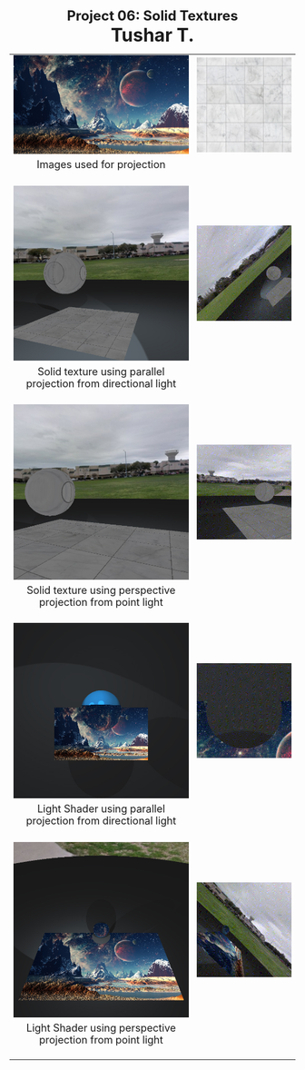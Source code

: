 <center>
<table border=0 cellspacing=5 cellpadding=5 width=90%>

<tr>
<b><font size=5>Project 06: Solid Textures <br></font>
<b><font size=6>Tushar T.<br></font>
</tr> 

<tr align=center>
<td>
<img src=tex1.jpg width=600><br>
</td>
<td>
<img src=tex2.jpg width=400><br>
</td>
</tr>

<tr>
<td align=center>
<font size=4>
Images used for projection<br><br>
</td>
</tr>

<tr align=center>
<td>
<img src=solidpar.jpg width=600><br>
</td>
<td>
<img src=solidpar.gif width=400><br>
</td>

</tr>
<td align=center>
<font size=4>
Solid texture using parallel projection from directional light<br><br>
</td>
</tr>

<tr align=center>
<td>
<img src=solidpersp.jpg width=600><br>
</td>
<td>
<img src=solidpersp.gif width=400><br>
</td>
</tr>

</tr>
<td align=center>
<font size=4>
Solid texture using perspective projection from point light<br><br>
</td>
</tr>

<tr align=center>
<td>
<img src=lightpar.jpg width=600><br>
</td>
<td>
<img src=lightpar.gif width=400><br>
</td>
</tr>

</tr>
<td align=center>
<font size=4>
Light Shader using parallel projection from directional light<br><br>
</td>
</tr>

<tr align=center>
<td>
<img src=lightpersp.jpg width=600><br>
</td>
<td>
<img src=lightpersp.gif width=400><br>
</td>
</tr>

</tr>
<td align=center>
<font size=4>
Light Shader using perspective projection from point light<br><br>
</td>
</tr>

</table>
</center>